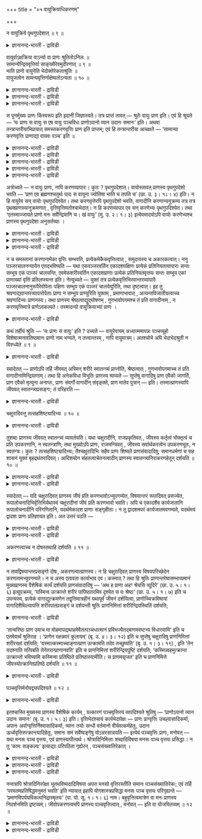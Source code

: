 +++
title = "०५ वायुक्रियाधिकरणम्"

+++

न वायुक्रिये पृथगुपदेशात् ॥ ९ ॥  
<details><summary>ज्ञानानन्द-भारती - द्राविडी</summary>

न वायुक्रिये प्रुदगुबदेसात् ॥ ९ ॥
</details>

वायुर्वाऽक्षक्रिया वाऽन्यो वा प्राणः श्रुतितोऽनिलः ॥  
सामान्येन्द्रियवृत्तिर्वा साङ्ख्यैरेवमुदीरणात् ॥ ९ ॥  
भाति प्राणो वायुनेति भेदोक्तेरेकताश्रुतिः ॥  
वायुजत्वेन सामन्यवृत्तिर्नाक्षेष्वतोऽन्यता ॥ १० ॥  
<details><summary>ज्ञानानन्द-भारती - द्राविडी</summary>

--वैयासिग न्यायमाला
</details>

<details><summary>ज्ञानानन्द-भारती - द्राविडी</summary>

पिराणऩ् ऎऩ्बदु वायुवेदाऩा? अल्लदु इन्दिरि यङ्गळिऩ् सेष्टैया? अल्लदु वेऱु एदेऩुमा? सुरुदि वाक्कियत्तिऩाल्, वायु ताऩ् अल्लदु साङ्गियर् इव्विदम् सॊल्वदाल्, इन्दिरियङ्गळुडैय पॊदुवाऩ सॆय्गै यायिरुक्कलाम्।
</details>

<details><summary>ज्ञानानन्द-भारती - द्राविडी</summary>

“पिराणऩ् वायुविऩाल् पिरगासिक्किऱदु" ऎऩ्ऱु वेऱुबडुत्तिच् चॊल्लियिरुप्पदाल्, ऒऩ्ऱागच् चॊल्लुम् सुरुदि वायुवि लिरुन्दु उण्डागुम् तऩ्मैयाल् (ऎऩ्ऱु वैत्तुक् कॊळ्ळ वेण्डुम्)। इन्दिरियङ्गळिडत्तिल् पॊदुवाऩ सॆयल् किडैयादु। आगैयाल् वेऱु ताऩ्।
</details>

स पुनर्मुख्यः प्राणः किंस्वरूप इति इदानीं जिज्ञास्यते। तत्र प्राप्तं तावत् — श्रुतेः वायुः प्राण इति। एवं हि श्रूयते — ‘यः प्राणः स वायुः स एष वायुः पञ्चविधः प्राणोऽपानो व्यान उदानः समानः’ इति। अथवा तन्त्रान्तरीयाभिप्रायात् समस्तकरणवृत्तिः प्राण इति प्राप्तम्; एवं हि तन्त्रान्तरीया आचक्षते — ‘सामान्या करणवृत्तिः प्राणाद्या वायवः पञ्च’ इति ॥

<details><summary>ज्ञानानन्द-भारती - द्राविडी</summary>

(पुल्लाङ्गुऴलिऩ् ओट्टैक्कुळ् इरुक्कुम् वायु पोल् मुगत्तिऱ्कुळ् इरुक्कुम् वायुदाऩ् पिराणऩा, अल्लदु ऎल्ला इन्दिरियङ्गळुक्कुम् पॊदुवाऩ सॆयल्दाऩ् पिराणऩ् ऎऩ्ऱु सॊल्लप्पडुगिऱदा, अल्लदु पिराणऩ् तऩिप्पट्टदाऩ वस्तुवा ऎऩ्ऱु सन्देहम्।
</details>

<details><summary>ज्ञानानन्द-भारती - द्राविडी</summary>

पूर्वबक्षम्: पिराणऩ् वेऱाऩ तत्वमल्ल। सुरुदियिल् ‘पिराणऩ् ऎऩ्बदु वायुदाऩ्' ऎऩ्ऱु सॊल्लि यिरुप्पदाल् मुगत्तिऱ्कुळ् उळ्ळ वायुदाऩ् पिराणऩ् ऎऩ्ऱु सॊल्लप्पडुगिऱदु। अल्लदु इन्दिरियङ्गळिऩ् पॊदुवाऩ सॆयल् ताऩ् पिराणऩ्। ऒव्वॊरु पक्षिक्कुम् तऩित्तऩियाऩ सॆयल् इरुन्द पोदिलुम् अनेगम् पक्षिगळ् वेडऩुडैय वलैयिल् अगप्पट्टिरुक्कुम् पोदु ऎल्ला पक्षिगळुम् सेर्न्दु वलैयै असैत्तु मेले तूक्किच् चॆल्गिऱदु। इङ्गु वलैयैयसैप्पदु ऎऩ्बदु ऎल्ला पक्षिगळुक्कुम् पॊदुवाऩ सॆयल्। इदे पोल ऒव्वॊरु इन्दिरियत्तिऱ्कुम् तऩित्तऩियाऩ सॆयल् इरुन्द पोदिलुम् ऎल्ला इन्दिरियङ्गळुम् सेर्न्दु सरीरत्तै असैक्किऱदु। इदुदाऩ् पिराणऩ् ऎऩ्ऱु सॊल्लप्पडुगिऱदु।
</details>

<details><summary>ज्ञानानन्द-भारती - द्राविडी</summary>

सित्तान्दम्: पिराणऩ् वायुविऩाल् तऩ् कारियत्तैच् चॆय्यत् तिऱमैयुळ्ळदाग आगिऱदु ऎऩ्ऱु सुरुदि कूऱुवदाल् उदवि सॆय्युम् वायुवुम् उदवियैप् पॆऱुम् पिराणऩुम् वॆव्वेऱु वस्तुवे तविर वायुवुम्, पिराणऩुम् ऒरे तत्वमल्ल। तऩक्के ताऩ् उदवि सॆय्यमुडियादल्लवा! कारणमाऩ वायुवैयुम्, कारियमाऩ पिराणऩैयुम् ऒऩ्ऱागक् कल्बित्तु वायुवे पिराणऩ् ऎऩ्ऱु सुरुदि कूऱुगिऱदु। आगैयाल् वायुवे पिराणऩ् ऎऩ्ऱ पक्षम् सरियल्ल। इन्दिरियङ्गळिऩ् पॊदुच्चॆयल् पिराणऩ् ऎऩ्बदुम् सरियल्ल। कण्, कादु मुदलाऩ इन्दिरियङ्गळुक्कु पार्प्पदु केट्पदु मुदलाऩ तऩित्तऩियाऩ सॆयल्गळैत्तविर ऎल्ला इन्दिरियङ् गळुक्कुम् पॊदुवाऩ तेहम् असैवदऱ्कु अऩुगूल माऩ सॆयल् ऒऩ्ऱुमिल्लै। पार्प्पदु, केट्पदु मुदलियवै ऒव्वॊऩ्ऱुक्कुम् तऩिप्पट्ट सॆयल्गळ्। इवैगळ् तेहम् असैवदऱ्कु अऩुगूलमुमिल्लै। पक्षिगळिऩ् ऒरे विदमाऩ असैवुगळ् वलै असैवदऱ्कु अऩुगूलमाग उळ्ळऩ। आगैयाल् पिराणऩ् तऩियाऩ तत्वमे ऎऩ्बदु सित्तान्दम्)।
</details>

<details><summary>ज्ञानानन्द-भारती - द्राविडी</summary>

अन्द मुक्कियप् पिराणऩ् ऎऩ्ऩ स्वरूबत् तैयुडैयदु ऎऩ्ऱु इप्पॊऴुदु विसारिक्कप्पडुगिऱदु।
</details>

<details><summary>ज्ञानानन्द-भारती - द्राविडी</summary>

पूर्वबक्षम्: अङ्गु सुरुदियिलिरुन्दु पिराणऩ् वायु ऎऩ्ऱु एऱ्पडुगिऱदु। "ऎदु पिराणऩो अदु वायु। अन्द इन्द वायु पिराणऩ्, अबाऩऩ्, वियाऩऩ्, उदाऩऩ्, समाऩऩ् ऎऩ्ऱु ऐन्दु विदम्” ऎऩ्ऱल्लवा सॊल्लप्पडुगिऱदु! अल्लदु वेऱु सास्तिरङ्गळिऩ् अबिप्पिरायप्पडि ऎल्ला इन्दिरियङ्गळुडैय पॊदुवाऩ सॆयल् पिराणऩ् ऎऩ्ऱु एऱ्पडुगिऱदु। इव्विदमल्लवा वेऱु सास्तिरगारर्गळ् सॊल्लुगिऱार्गळ्,"पॊदु वायुळ्ळ इन्दिरियङ्गळिऩ् सॆयल्बिराणऩ् मुदलाऩ ऐन्दु वायुक्कळ्” ऎऩ्ऱु।
</details>

अत्रोच्यते — न वायुः प्राणः, नापि करणव्यापारः। कुतः ? पृथगुपदेशात्। वायोस्तावत् प्राणस्य पृथगुपदेशो भवति — ‘प्राण एव ब्रह्मणश्चतुर्थः पादः स वायुना ज्योतिषा भाति च तपति च’ (छा. उ. ३। १८। ४) इति। न हि वायुरेव सन् वायोः पृथगुपदिश्येत। तथा करणवृत्तेरपि पृथगुपदेशो भवति, वागादीनि करणान्यनुक्रम्य तत्र तत्र पृथक्प्राणस्यानुक्रमणात् , वृत्तिवृत्तिमतोश्चाभेदात्। न हि करणव्यापार एव सन् करणेभ्यः पृथगुपदिश्येत। तथा ‘एतस्माज्जायते प्राणो मनः सर्वेन्द्रियाणि च। खं वायुः’ (मु. उ. २। १। ३) इत्येवमादयोऽपि वायोः करणेभ्यश्च प्राणस्य पृथगुपदेशा अनुसर्तव्याः ।

<details><summary>ज्ञानानन्द-भारती - द्राविडी</summary>

सित्तान्दम्: इङ्गु सॊल्गिऱोम्; पिराणऩ् वायु अल्ल, इन्दिरियङ्गळुडैय सॆयलुम् अल्ल, एऩ्? वेऱाग उबदेसित्तिरुप्पदाल्, वायुवैक्काट्टिलुम् वेऱाग पिराणऩुक्कु उबदेसम् इरुक्किऱदु। “पिराणऩ् ताऩ् पिरह्मत्तिऩ् नाऩ्गावदु पादम् ; अदु वायुवागिऱ ज्योदियिऩाल् पिरगासिक्किऱदु तबिक्किऱदु” (सान्।III;१८-४) ऎऩ्ऱु, वायुवागवे इरुप्पदु वायुवुक्कु वेऱाग उबदेसिक्कप्पडादु अल्लवा?
</details>

<details><summary>ज्ञानानन्द-भारती - द्राविडी</summary>

अप्पडिये इन्दिरियङ्गळुडैय विरुत्तिक्कुम् वेऱाग उबदेसम् इरुक्किऱदु। वाक्कु मुदलाऩ इन्दिरि यङ्गळै आरम्बित्तु अङ्गङ्गु वेऱाग पिराणऩैच् चॊल्लियिरुप्पदाल् विरुत्तिक्कुम् विरुत्तियैयुडैय तिऱ्कुम् पेदमिल्लाददिऩालुम्। इन्दिरियङ्गळिऩ् वियाबारमागवे इरुप्पदु इन्दिरियङ्गळुक्कु वेऱाग उबदेसिक्कप्पडादु अल्लवा?
</details>

<details><summary>ज्ञानानन्द-भारती - द्राविडी</summary>

अप्पडिये, “इदिलिरुन्दु उण्डागिऱदु पिराणऩ्, मऩस्, ऎल्ला इन्दिरियङ्गळुम्, आगासम्, वायु" (मुण्डग।II;१-३) ऎऩ्बदु मुदलाऩ, वायुवुक्कुम्, इन्दिरियङ्गळुक्कुम् वेऱाग पिराणऩुक्कु सॆय्यप् पट्टिरुक्कुम्, उबदेसङ्गळुम् अऩुसरिक्क वेण्डियवै।
</details>

न च समस्तानां करणानामेका वृत्तिः सम्भवति, प्रत्येकमेकैकवृत्तित्वात् , समुदायस्य च अकारकत्वात्। ननु पञ्जरचालनन्यायेन एतद्भविष्यति — यथा एकपञ्जरवर्तिन एकादशपक्षिणः प्रत्येकं प्रतिनियतव्यापाराः सन्तः सम्भूय एकं पञ्जरं चालयन्ति, एवमेकशरीरवर्तिन एकादशप्राणाः प्रत्येकं प्रतिनियतवृत्तयः सन्तः सम्भूय एकां प्राणाख्यां वृत्तिं प्रतिलप्स्यन्त इति। नेत्युच्यते — युक्तं तत्र प्रत्येकवृत्तिभिरवान्तरव्यापारैः पञ्जरचालनानुरूपैरेवोपेताः पक्षिणः सम्भूय एकं पञ्जरं चालयेयुरिति, तथा दृष्टत्वात्। इह तु श्रवणाद्यवान्तरव्यापारोपेताः प्राणा न सम्भूय प्राण्युरिति युक्तम् , प्रमाणाभावात् , अत्यन्तविजातीयत्वाच्च श्रवणादिभ्यः प्राणनस्य। तथा प्राणस्य श्रेष्ठत्वाद्युद्घोषणम् , गुणभावोपगमश्च तं प्रति वागादीनाम् , न करणवृत्तिमात्रे प्राणेऽवकल्पते। तस्मादन्यो वायुक्रियाभ्यां प्राणः ।

<details><summary>ज्ञानानन्द-भारती - द्राविडी</summary>

मेलुम्, ऎल्ला करणङ्गळुक्कुम्, ऒरे विरुत्ति सम्बविक्कादु। करणङ्गळुक्कु तऩित्तऩियाग ऒव्वॊरु विरुत्तियिरुप्पदालुम्। समुदायत्तिऱ्कु सॆय्युम् तऩ्मै किडैयाददालुम्, कूट्टै असैक्कुम् नियायप्पडि एऱ्पडलामे? ऒरे कूट्टिलुळ्ळ पदिऩोरु पक्षिगळ्, अददऱ्कुत् तऩित्तऩियाय् एऱ्पट्ट वियाबारङ्गळुडऩ् कूडिऩवैगळाग इरुन्दबोदिलुम्, सेर्न्दुगॊण्डु ऒरु कूट्टै ऎप्पडि असैक्किऩ्ऱऩवो, इव्विदमे ऒरे सरीरत्तिलुळ्ळ पदिऩोरु पिराणऩ्गळ्, अददऱ्कुत् तऩित् तऩियाय् एऱ्पट्ट विरुत्तिगळैयुडैयवैगळाग इरुन्द पोदिलुम्, सेर्न्दु कॊण्डु पिराणऩ् ऎऩ्ऱ ऒरु विरुत्तियैयडैयलामे? ऎऩ्ऱाल्, अप्पडियल्ल ऎऩ्ऱु सॊल्लप्पडुगिऱदु। अङ्गे, कूट्टै असैप्पदऱ्कु अऩुगूलमाऩ ऒव्वॊऩ्ऱिलुम् इरुक्किऱ तऩित्तऩि वियाबारङ्गळोडु कूडिऩ पक्षिगळ् ताऩ् ऒऩ्ऱु सेर्न्दु ऒरु कूट्टै असैक्कलाम् ऎऩ्बदु पॊरुत्तम्। अव् विदम् पार्क्कप्पडुवदाल् इङ्गेयो, केट्पदु मुदलाऩ तऩिप्पट्ट वियाबारङ्गळोडु कूडिऩ पिराणऩ्गळ् ऒऩ्ऱु सेर्न्दु पिराण वियाबारत्तै सॆय्युम्। अदावदु मूच्चुविडुमॆऩ्बदु पॊरुत्तमिल्लै। पिरमाणमिल्लाद तिऩाल्; मूच्चुविडुदल्, केट्पदु मुदलिय वैगळिलिरुन्दु पूरावुम् वेऱुबट्ट इऩत्तैच् चेर्न्ददिऩालुम्। पिराणऩ् इन्दिरियङ्गळुडैय विरुत्तियाग मात्तिर मिरुन्ददेयाऩाल्। पिराणऩुक्कु सिरेष्टत्तऩ्मै मुदलि यदैच् चॊल्वदुम्, अदऱ्कु कीऴ्बट्टदाग वाक्कु मुदलियवैगळैच् चॊल्वदुम्, पॊरुत्तमागादु। आगै याल् पिराणऩ् वायु, सॆयल् इवैगळिलिरुन्दु वेऱु।
</details>

कथं तर्हीयं श्रुतिः — ‘यः प्राणः स वायुः’ इति ? उच्यते — वायुरेवायम् अध्यात्ममापन्नः पञ्चव्यूहो विशेषात्मनावतिष्ठमानः प्राणो नाम भण्यते, न तत्त्वान्तरम् , नापि वायुमात्रम्। अतश्चोभे अपि भेदाभेदश्रुती न विरुध्येते ॥ ९ ॥

<details><summary>ज्ञानानन्द-भारती - द्राविडी</summary>

अप्पडियाऩाल् "ऎदु पिराणऩो अदु वायु" ऎऩ्ऱ इन्द सुरुदि ऎप्पडि? ऎऩ्ऱु सॊल्गिऱोम्। इन्द वायुदाऩ् अत्यात्ममागि (सरीरत्तिल् सम्बन्दप्पट्टु) ऐन्दु पिरिवुळ्ळदाय् विसेषमाऩ स्वरूबत्तुडऩ् इरुन्दु कॊण्डु पिराणऩ् ऎऩ्ऱु सॊल्लप्पडुगिऱदु; इदु वायुवैक् काट्टिलुम् वेऱु तत्वम् अल्ल; वायुवे ताऩ् ऎऩ्बदुम् अल्ल। आगैयाल् पेदत्तै सॊल्लुम् सुरुदि अबेदत्तैच् चॊल्लुम् सुरुदि इरण्डुमे विरोदप्पडुवदिल्लै।
</details>

स्यादेतत् — प्राणोऽपि तर्हि जीववत् अस्मिन् शरीरे स्वातन्त्र्यं प्राप्नोति, श्रेष्ठत्वात् , गुणभावोपगमाच्च तं प्रति वागादीनामिन्द्रियाणाम्। तथा हि अनेकविधा विभूतिः प्राणस्य श्राव्यते — सुप्तेषु वागादिषु प्राण एवैको जागर्ति, प्राण एवैको मृत्युना अनाप्तः, प्राणः संवर्गो वागादीन् संवृङ्क्ते, प्राण मातेव पुत्रान् — इति। तस्मात्प्राणस्यापि जीववत् स्वातन्त्र्यप्रसङ्गः; तं परिहरति —

<details><summary>ज्ञानानन्द-भारती - द्राविडी</summary>

इदु इरुक्कलाम्। अप्पडियाऩाल्, जीवऩैप्पोल पिराणऩुम् इन्द सरीरत्तिल् स्वादन्दिरियम् अडैयुम्, सिरेष्टम् ऎऩ्बदिऩालुम्, अदै उत्तेसित्तु वाक्कु मुदलाऩ इन्दिरियङ्गळुक्कु उळ्बडुम् तऩ्मैयेऱ्पट्टि रुप्पदिऩालुम् अप्पडिये पिराणऩुक्कु पलविदमाऩ महिमै सॊल्लप्पट्टिरुक्किऱदु, “वाक्कु मुदलिय वैगळ् तूङ्गुम्बोदु पिराणऩ् ऒऩ्ऱे विऴित्तुक् कॊण्डिरुक्किऱदल्लवा? पिराणऩ् ऒऩ्ऱुदाऩ् मिरुत्यु विऩाल् अडैयप्पडाददु। पिराणऩ् संवर्क्कम्, वाक्कु मुदलियवैगळै सेर्त्तुक् कॊळ्गिऱदु। पिराणऩ् मऱ्ऱ पिराणऩ्गळै रक्षिक्किऱदु। तायार् पुत्तिरर्गळैप् पोल” ऎऩ्ऱु। आगैयाल् पिराणऩुक्कुम्गूड जीवऩैप्पोल स्वादन्दिरियम् एऱ्पडुम् अदै परिहरिक्किऱार्:-
</details>

चक्षुरादिवत्तु तत्सहशिष्ट्यादिभ्यः ॥ १० ॥  
<details><summary>ज्ञानानन्द-भारती - द्राविडी</summary>

सक्षुरादिवत्तु तत्सहसिष्ट्यादिदिप्य: ॥ १० ॥
</details>

तुशब्दः प्राणस्य जीववत् स्वातन्त्र्यं व्यावर्तयति। यथा चक्षुरादीनि, राजप्रकृतिवत् , जीवस्य कर्तृत्वं भोक्तृत्वं च प्रति उपकरणानि, न स्वतन्त्राणि; तथा मुख्योऽपि प्राणः, राजमन्त्रिवत् , जीवस्य सर्वार्थकरत्वेन उपकरणभूतः, न स्वतन्त्रः। कुतः ? तत्सहशिष्ट्यादिभ्यः; तैश्चक्षुरादिभिः सहैव प्राणः शिष्यते प्राणसंवादादिषु; समानधर्मणां च सह शासनं युक्तं बृहद्रथंतरादिवत्। आदिशब्देन संहतत्वाचेतनत्वादीन् प्राणस्य स्वातन्त्र्यनिराकरणहेतून् दर्शयति ॥ १० ॥

<details><summary>ज्ञानानन्द-भारती - द्राविडी</summary>

“आऩाल्” ऎऩ्ऱ सप्तम् पिराणऩुक्कु जीवऩैप् पोल स्वादन्दिरियम् ऎऩ्बदै विलक्कुगिऱदु। ऎप्पडि कण् मुदलियवै अरसऩुक्कु पिरजैगळैप्पोल जीवऩुडैय सॆय्युम् तऩ्मै, अऩुबविक्कुम् तऩ्मै इवैगळुक्कु सादऩङ्गळे तविर स्वदन्दिर मिल्लैयो, अप्पडिये मुक्किय पिराणऩुम्, अरसऩुक्कु मन्दिरियैप्पोल जीवऩुक्कु ऎल्ला कार्यङ्गळैयुम् सॆय्युम् तऩ्मैयिऩाल् सादऩमायिरुप्पदे तविर स्वदन्दिरमिल्लै।
</details>

<details><summary>ज्ञानानन्द-भारती - द्राविडी</summary>

एऩ्? “अवैगळुडऩ् सेर्त्तु सॊल्लप्पट्टि रुप्पदु मुदलियवैगळाल्” पिराण संवादम् मुदलाऩ विडङ्गळिल्, अन्द कण् मुदलियवैगळुडऩ् सेर्त्ते सॊल्लप्पट्टिरुक्किऱदु पिराणऩ्। समाऩमाऩ तर्मङ् गळै उडैयवैगळै सेर्त्तुच् चॊल्लुवदु नियायम्। पिरुहत्रदन्दिरम् ऎऩ्ऱ सामङ्गळ् मुदलियदैप् पोल। (सूत्तिरत्तिल् उळ्ळ) 'मुदलियवै' ऎऩ्ऱ सप्तत्तिऩाल् पिराणऩुक्कु स्वादन्दिरियत्तै निरागरिक्कक् कारणमा युळ्ळ सेर्न्दिरुक्कुम् तऩ्मै, असेदऩमायिरुक्कुम् तऩ्मै। मुदलियदैक् काट्टुगिऱार्।
</details>

स्यादेतत् — यदि चक्षुरादिवत् प्राणस्य जीवं प्रति करणभावोऽभ्युपगम्येत, विषयान्तरं रूपादिवत् प्रसज्येत, रूपालोचनादिभिर्वृत्तिभिर्यथास्वं चक्षुरादीनां जीवं प्रति करणभावो भवति। अपि च एकादशैव कार्यजातानि रूपालोचनादीनि परिगणितानि, यदर्थमेकादश प्राणाः सङ्गृहीताः। न तु द्वादशमपरं कार्यजातमवगम्यते, यदर्थमयं द्वादशः प्राणः प्रतिज्ञायत इति। अत उत्तरं पठति —

<details><summary>ज्ञानानन्द-भारती - द्राविडी</summary>

इदु इरुक्कलाम्; कण् मुदलियदैप्पोल पिराणऩुक्कु जीवऩ् विषयमाय् करुवियायिरुक्कुम् तऩ्मै ऒप्पुक्कॊळ्ळप्पडुमेयाऩाल्, रूबम् मुदलिय तैप्पोल (अदऱ्कु) वेऱु विषयम् इरुक्क वेण्डि वरुम्। कण् मुदलियवैगळुक्कु रूबम् मुदलिय, आलोसऩै मुदलिय विरुत्तिगळाल् अददऱ्कुत् तक्कबडि जीवऩ् विषयमाय् करुवियायिरुक्कुम् तऩ्मै इरुक्किऱदु। ऎदऱ्काग पदिऩोरु इन्दिरियङ्गळ् एऱ्पट्टु इरुक्किऩ्ऱ ऩवो अव्विद रूबम्, आलोसऩै मुदलाऩ कार्यक् कूट्टङ्गळुम् पदिऩॊऩ्ऱुदाऩ् कणक्किडप्पट्टिरुक् किऩ्ऱऩ। ऎदऱ्काग इन्द पिराणऩ् पऩ्ऩिरण्डावदु ऎऩ्ऱु तीर्माऩिक्क वेण्डुमो, अव्विदम् पऩ्ऩिरण् डावदाग वेऱु कार्यक् कूट्टमो अऱियप्पडविल्लै, ऎऩ्ऱु।
</details>

<details><summary>ज्ञानानन्द-भारती - द्राविडी</summary>

अदऱ्काग पदिल् सॊल्गिऱार्।
</details>

अकरणत्वाच्च न दोषस्तथाहि दर्शयति ॥ ११ ॥  
<details><summary>ज्ञानानन्द-भारती - द्राविडी</summary>

अगरणत्वाच्च न तोषस्तदाहि तर्सयदि ॥ ११ ॥
</details>

न तावद्विषयान्तरप्रसङ्गो दोषः, अकरणत्वात्प्राणस्य। न हि चक्षुरादिवत् प्राणस्य विषयपरिच्छेदेन करणत्वमभ्युपगम्यते। न च अस्य एतावता कार्याभाव एव। कस्मात् ? तथा हि श्रुतिः प्राणान्तरेष्वसम्भाव्यमानं मुख्यप्राणस्य वैशेषिकं कार्यं दर्शयति प्राणसंवादादिषु — ‘अथ ह प्राणा अहꣳ श्रेयसि व्यूदिरे’ (छा. उ. ५। १। ६) इत्युपक्रम्य, ‘यस्मिन्व उत्क्रान्ते शरीरं पापिष्ठतरमिव दृश्येत स वः श्रेष्ठः’ (छा. उ. ५। १। ७) इति च उपन्यस्य, प्रत्येकं वागाद्युत्क्रमणेन तद्वृत्तिमात्रहीनं यथापूर्वं जीवनं दर्शयित्वा, प्राणोच्चिक्रमिषायां वागादिशैथिल्यापत्तिं शरीरपातप्रसङ्गं च दर्शयन्ती श्रुतिः प्राणनिमित्तां शरीरेन्द्रियस्थितिं दर्शयति;

<details><summary>ज्ञानानन्द-भारती - द्राविडी</summary>

वेऱु विषयम् इरुक्कुम्बडि एऱ्पडुमॆऩ्ऱ तोषमिल्लै पिराणऩुक्कु करुवि ऎऩ्ऱ तऩ्मैयिल् लाददाल्। कण् मुदलियवैगळैप्पोल, पिराणऩुक्कु विषयत्तै अऱिवदऩ् मूलम् करुवित्तऩ्मैयॆऩ्ऱु ऒप्पुक्कॊळ्ळविल्लैये? इव्वळविऩाल् इदऱ्कु कार्यमिल्लै ऎऩ्बदुमिल्लै। एऩ्? अप्पडिये पिराण संवादम् मुदलाऩविडङ्गळिल्, मऱ्ऱ पिराणऩ्गळिल् इरुक्क मुडियाद विसेषमायुळ्ळ कार्यत्तै मुक्किय पिराणऩुक्कु सुरुदि काट्टुगिऱदु। “पिराणऩ्गळ् नाऩ् पॆरियवऩ्, ऎऩ्ऱ कारणत्तिऱ्काग विवादम् सॆय्दऩ” ऎऩ्ऱु आरम्बित्तु "उङ्गळुक्कुळ् यार् वॆळिक्कि ळम्बिऩाल् सरीरम् मिगवुम् कॆट्टदागक् काणप्पडुमो अवर् उङ्गळुक्कुळ् मिगवुम् मेलाऩवर्" (सान्। V-१-६,७) ऎऩ्ऱु सॊल्लिविट्टु, तऩित्तऩियाग वाक्कु मुदलियवै वॆळिक्किळम्बुवदिऩाल् अदऩ् सॆयल् मात्तिरमिल्लामल् मुऩ्बोलवे जीवित्तिरुप्पदैक् काट्टि, पिराणऩ् किळम्ब निऩैत्तदिल् वाक्कु मुदलियवैगळुक्कु तळर्च्चि एऱ्पडुवदैयुम्, सरीरम् विऴुन्दुविडुम् निलै एऱ्पडुवदैयुम् काट्टुम् सुरुदि सरीरम् इन्दिरियङ्गळ् इवैगळिऩ् निलै पिराणऩै निमित्तमायुळ्ळदॆऩ्ऱु काट्टुगिऱदु।
</details>

‘तान्वरिष्ठः प्राण उवाच मा मोहमापद्यथाहमेवैतत्पञ्चधात्मानं प्रविभज्यैतद्बाणमवष्टभ्य विधारयामि’ इति च एतमेवार्थं श्रुतिराह । ‘प्राणेन रक्षन्नवरं कुलायम्’ (बृ. उ. ४। ३। १२) इति च सुप्तेषु चक्षुरादिषु प्राणनिमित्तां शरीररक्षां दर्शयति; ‘यस्मात्कस्माच्चाङ्गात्प्राण उत्क्रामति तदेव तच्छुष्यति’ (बृ. उ. १। ३। १९) , इति ‘तेन यदश्नाति यत्पिबति तेनेतरान्प्राणानवति’ इति च प्राणनिमित्तां शरीरेन्द्रियपुष्टिं दर्शयति; ‘कस्मिन्न्वहमुत्क्रान्त उत्क्रान्तो भविष्यामि कस्मिन्वा प्रतिष्ठिते प्रतिष्ठास्यामीति। स प्राणमसृजत’ इति च प्राणनिमित्ते जीवस्योत्क्रान्तिप्रतिष्ठे दर्शयति ॥ ११ ॥

<details><summary>ज्ञानानन्द-भारती - द्राविडी</summary>

इन्द विषयत्तैये अवैगळैप् पार्त्तु मिगवुम् मेलाऩ पिराणऩ् सॊल्लिऱ्ऱु - मोहत्तै अडैयादीर्गळ्। नाऩ् ताऩ् इव्विदमाग ऎऩ्ऩै ऐन्दागप् पिरित्तुक्कॊण्डु इन्द सरीरत्तै निऱुत्तित् ताङ्गिक्कॊण्डिरुक्किऱेऩ्” (पिरच्ऩ २-३) ऎऩ्ऱ सुरुदि सॊल्गिऱदु। “कीऴ्बट्ट कूट्टै (सरीरत्तै) पिराणऩैक् कॊण्डु रक्षित्तुक्कॊण्डु" (पिरुहत्।IV;३-१२) ऎऩ्ऱुम् कण् मुदलाऩवै तूङ्गुम्बोदु पिराणऩ् निमित्तमाग सरीरम् रक्षिक्कप्पडुवदैक् काट्टुगिऱदु। "ऎन्द ऎन्द अङ्गत्तिलिरुन्दु पिराणऩ् वॆळिप्पडुगिऱदो, अदुदाऩ् अप्पॊऴुदु वाडुगिऱदु" (पिरुहत्।१;३-१९) “जीवऩ् अन्द पिराणऩ् मूलम् ऎदैच् चाप्पिडुगिऱाऩो, ऎदै कुडिक्किऱाऩो अदऩाल् मऱ्ऱप्पिराणऩ्गळै रक्षिक् किऱाऩ्” ऎऩ्ऱुम् सरीरम् इन्दिरियङ्गळ् इवैगळिऩ् पुष्टियुम् पिराणऩै निमित्तमायुळ्ळदु ऎऩ्ऱु काट्टु किऱदु। “ऎदु वॆळिक्किळम्बिऩाल् नाऩ् वॆळिक्किळम् पिऩवऩाग आवेऩ्? ऎदु निलैत्तिरुन्दाल् नाऩ् निलैत्तिरुप्पेऩ् ऎऩ्ऱुम् अवर् पिराणऩै स्रुष्टित् तार्" ऎऩ्ऱुम् पिराणऩै निमित्तमायुळ्ळदागवे जीवऩुडैय वॆळिक् किळम्बुदलैयुम्, निलैत्तिरुप् पदैयुम् काट्टुगिऱदु।
</details>

पञ्चवृत्तिर्मनोवद्व्यपदिश्यते ॥ १२ ॥  
<details><summary>ज्ञानानन्द-भारती - द्राविडी</summary>

पञ्जव्रुत्तिर्मऩोवत्व्यबदिच्यदे ॥ १२ ॥
</details>

इतश्चास्ति मुख्यस्य प्राणस्य वैशेषिकं कार्यम् , यत्कारणं पञ्चवृत्तिरयं व्यपदिश्यते श्रुतिषु — ‘प्राणोऽपानो व्यान उदानः समानः’ (बृ. उ. १। ५। ३) इति। वृत्तिभेदश्चायं कार्यभेदापेक्षः — प्राणः प्राग्वृत्तिः उच्छ्वासादिकर्मा, अपानः अर्वाग्वृत्तिर्निश्वासादिकर्मा, व्यानः तयोः सन्धौ वर्तमानो वीर्यवत्कर्महेतुः, उदानः ऊर्ध्ववृत्तिरुत्क्रान्त्यादिहेतुः, समानः समं सर्वेष्वङ्गेषु योऽन्नरसान्नयति — इत्येवं पञ्चवृत्तिः प्राणः, मनोवत् — यथा मनसः पञ्च वृत्तयः, एवं प्राणस्यापीत्यर्थः। श्रोत्रादिनिमित्ताः शब्दादिविषया मनसः पञ्च वृत्तयः प्रसिद्धाः। न तु ‘कामः सङ्कल्पः’ इत्याद्याः परिपठिता गृह्येरन् , पञ्चसंख्यातिरेकात् ।

<details><summary>ज्ञानानन्द-भारती - द्राविडी</summary>

इदिऩालुम् मुक्किय पिराणऩुक्कु विसेषमाऩ कार्यम् उण्डु। ऎन्द कारणत्तिऩाल् ऎऩ्ऱाल्, सुरुदिगळिल् इदु “पिराणऩ्, अबाऩऩ्, वियाऩऩ्, उदाऩऩ्, समाऩऩ्" (पिरुहत्।१;५-३) ऎऩ्ऱु ऐन्दु विरुत्तिगळुळ्ळदागच् चॊल्लप्पडुगिऱदु। इन्द विरुत्ति कळुक्कुळ्ळ पेदम् कार्यत्तिलुळ्ळ पेदत्तैय पेक्षित्तदु।
</details>

<details><summary>ज्ञानानन्द-भारती - द्राविडी</summary>

पिराणऩ् वॆळि विरुत्तियुळ्ळदु, मूच्चुविडुवदु मुदलिय सॆयलैयुडैयदु। अबाऩऩ् कीऴे विरुत्ति युळ्ळदु, मूच्चु इऴुप्पदु मुदलिय सॆयलैयुडैयदु। वियाऩऩ् अव्विरण्डुम् सेरुमिडत्तिल् इरुप्पदु, पलमायुळ्ळ सॆयलुक्कुक्कारणम्। उदाऩऩ् मेल्नोक्कि विरुत्तियुळ्ळदु, वॆळिक्किळम्बुवदु मुदलियदिऱ्कुक् कारणम्। ऎदु ऎल्ला अङ्गङ्गळिलुम् अऩ्ऩ रसत्तै सममागगॊण्डु पोय्क् कॊडुक्किऱदो अदु समाऩऩ् ऎऩ्ऱु इव्विदम् ऐन्दु विरुत्तिगळैयुडैयदु पिराणऩ्।
</details>

<details><summary>ज्ञानानन्द-भारती - द्राविडी</summary>

“मऩसैप्पोल": ऎप्पडि मऩसिऱ्कु ऐन्दु विरुत्तिगळ् इरुक्किऩ्ऱऩवो, अप्पडिये पिराणऩुक्कुम् ऎऩ्ऱु अर्त्तम्। कादु मुदलाऩवैगळै निमित्तमागक् कॊण्डदुम् सप्तम् मुदलाऩवैगळै विषयङ्गळागक् कॊण्डदुमाऩ मऩसिऩ् ऐन्दु विरुत्तिगळ् पिरसित्त मायिरुक्किऩ्ऱऩ। (वेदत्तिल्) सॊल्लप्पट्टिरुक्कुम् कामम्, सङ्गल्बम् मुदलियवै इङ्गु ऎडुत्तुक्कॊळ्ळप् पडविल्लै, ऐन्दु ऎऩ्ऱ ऎण्णिक्कैक्कु अदिगमा यिरुप्पदाल्।
</details>

नन्वत्रापि श्रोत्रादिनिरपेक्षा भूतभविष्यदादिविषया अपरा मनसो वृत्तिरस्तीति समानः पञ्चसंख्यातिरेकः; एवं तर्हि ‘परमतमप्रतिषिद्धमनुमतं भवति’ इति न्यायात् इहापि योगशास्त्रप्रसिद्धा मनसः पञ्च वृत्तयः परिगृह्यन्ते — ‘प्रमाणविपर्ययविकल्पनिद्रास्मृतयः’ (पा. यो. सू. १। १। ६) नाम। बहुवृत्तित्वमात्रेण वा मनः प्राणस्य निदर्शनमिति द्रष्टव्यम्। जीवोपकरणत्वमपि प्राणस्य पञ्चवृत्तित्वात् , मनोवत् — इति वा योजयितव्यम् ॥ १२ ॥

<details><summary>ज्ञानानन्द-भारती - द्राविडी</summary>

इङ्गेयुम् कादु मुदलाऩदै अबेक्षिक्कामल् सॆऩ्ऱदु वरप्पोवदु मुदलियदै विषयमायुळ्ळ वेऱु विरुत्तियुम् मऩसिऱ्कु इरुक्किऱदॆऩ्बदाल्, ऐन्दु ऎऩ्ऱ ऎण्णिक्कैक्कु अदिगमायिरुप्पदु समाऩमल्लवा? अप्पडियाऩाल्, "पिऱरुडैय मदमुम् तडुक्कप्पडादिरुन् दाल् अऩुमदिक्कप्पट्टदाग आगुम्” ऎऩ्ऱ नियायप्पडि, इङ्गेयुम् योग सास्तिरत्तिल् पिरसित्तमायुळ्ळ \*“पिरमाणम्, विबर्ययम्, विगल्बम्, नित्तिरै, स्मिरुदि” (योगसूत्रम्। १;६) ऎऩ्ऱ मऩसिऩ् ऐन्दु विरुत्तिगळै ऎडुत्तुक्कॊळ्ळलाम्।
</details>

<details><summary>ज्ञानानन्द-भारती - द्राविडी</summary>

अल्लदु पल विरुत्तिगळैयुडैयदु ऎऩ्बदु मात्तिरत्तिल् पिराणऩुक्कु मऩस् तिरुष्टान्दम् ऎऩ्ऱु अऱिय वेण्डुम्। पिराणऩ् ऐन्दु विरुत्तियुळ्ळदाल् मऩसैप्पोल अदऱ्कुम् जीवऩुक्कु उदवुम् तऩ्मै ऎऩ्ऱुम् सेर्त्तुक् कॊळ्ळ वेण्डुम्।
</details>

